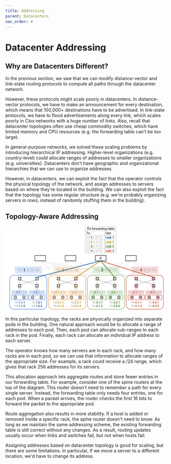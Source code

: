 ```yaml
---
title: Addressing
parent: Datacenters
nav_order: 4
---
```


# Datacenter Addressing

## Why are Datacenters Different?

In the previous section, we saw that we can modify distance-vector and link-state routing protocols to compute all paths through the datacenter network.

However, these protocols might scale poorly in datacenters. In distance-vector protocols, we have to make an announcement for every destination, which means that 100,000+ destinations have to be advertised. In link-state protocols, we have to flood advertisements along every link, which scales poorly in Clos networks with a huge number of links. Also, recall that datacenter topologies often use cheap commodity switches, which have limited memory and CPU resources (e.g. the forwarding table can't be too large).

In general-purpose networks, we solved these scaling problems by introducing hierarchical IP addressing. Higher-level organizations (e.g. country-level) could allocate ranges of addresses to smaller organizations (e.g. universities). Datacenters don't have geographic and organizational hierarchies that we can use to organize addresses.

However, in datacenters, we can exploit the fact that the operator controls the physical topology of the network, and assign addresses to servers based on where they're located in the building. We can also exploit the fact that the topology has some regular structure (e.g. we're probably organizing servers in rows, instead of randomly stuffing them in the building).


## Topology-Aware Addressing

<img width="900px" src="/assets/datacenter/6-42-dc-addressing.png">

In this particular topology, the racks are physically organized into separate pods in the building. One natural approach would be to allocate a range of addresses to each pod. Then, each pod can allocate sub-ranges to each rack in the pod. Finally, each rack can allocate an individual IP address to each server.

The operator knows how many servers are in each rack, and how many racks are in each pod, so we can use that information to allocate ranges of the appropriate size. For example, a rack could receive a /24 range, which gives that rack 256 addresses for its servers.

This allocation approach lets aggregate routes and store fewer entries in our forwarding table. For example, consider one of the spine routers at the top of the diagram. This router doesn't need to remember a path for every single server. Instead, the forwarding table only needs four entries, one for each pod. When a packet arrives, the router checks the first 16 bits to forward the packet to the appropriate pod.

Route aggregation also results in more stability. If a host is added or removed inside a specific rack, the spine router doesn't need to know. As long as we maintain the same addressing scheme, the existing forwarding table is still correct without any changes. As a result, routing updates usually occur when links and switches fail, but not when hosts fail.

Assigning addresses based on datacenter topology is good for scaling, but there are some limitations. In particular, if we move a server to a different location, we'd have to change its address.